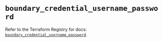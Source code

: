 # `boundary_credential_username_password`

Refer to the Terraform Registry for docs: [`boundary_credential_username_password`](https://registry.terraform.io/providers/hashicorp/boundary/1.1.15/docs/resources/credential_username_password).

